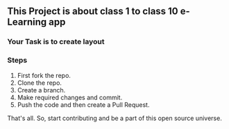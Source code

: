 ## This Project is about class 1 to class 10 e-Learning app

### Your Task is to create layout

### Steps
1) First fork the repo.
2) Clone the repo.
3) Create a branch.
4) Make required changes and commit.
5) Push the code and then create a Pull Request.

That's all. 
So, start contributing and be a part of this open source universe.
